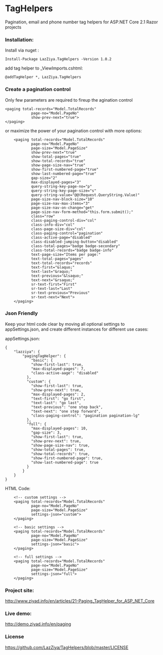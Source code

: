 # TagHelpers
Pagination, email and phone number tag helpers for ASP.NET Core 2.1 Razor projects

### Installation:

Install via nuget :

````
Install-Package LazZiya.TagHelpers -Version 1.0.2
````

add tag helper to _ViewImports.cshtml:

````
@addTagHelper *, LazZiya.TagHelpers
````

### Create a pagination control

Only few parameters are required to fireup the agination control

````
<paging total-records="Model.TotalRecords"
            page-no="Model.PageNo"
            show-prev-next="true">
</paging>
````

or maximize the power of your pagination control with more options:
````
    <paging total-records="Model.TotalRecords"
            page-no="Model.PageNo"
            page-size="Model.PageSize"
            show-prev-next="true"
            show-total-pages="true"
            show-total-records="true"
            show-page-size-nav="true"
            show-first-numbered-page="true"
            show-last-numbered-page="true"
            gap-size="2"
            max-displayed-pages="3"
            query-string-key-page-no="p"
            query-string-key-page-size="s"
            query-string-value="@@(Request.QueryString.Value)"
            page-size-nav-block-size="10"
            page-size-nav-max-items="3"
            page-size-nav-on-change="get"
            page-size-nav-form-method="this.form.submit();"
            class="row"
            class-paging-control-div="col"
            class-info-div="col"
            class-page-size-div="col"
            class-paging-control="pagination"
            class-active-page="disabled"
            class-disabled-jumping-button="disabled"
            class-total-pages="badge badge-secondary"
            class-total-records="badge badge-info"
            text-page-size="Items per page:"
            text-total-pages="pages"
            text-total-records="records"
            text-first="&laquo;"
            text-last="&raquo;"
            text-previous="&lsaquo;"
            text-next="&rsaquo;"
            sr-text-first="First"
            sr-text-last="Last"
            sr-text-previous="Previous"
            sr-text-next="Next">
    </paging>
````


### Json Friendly
Keep your html code clear by moving all optional settings to appSettings.json, and create different instances for different use cases:

appSettings.json:
````
{
    "lazziya": {
        "pagingTagHelper": {
            "basic": {
            "show-first-last": true,
            "max-displayed-pages": 7,
            "class-active-aage": "disabled"
          },
          "custom": {
            "show-first-last": true,
            "show-prev-next": true,
            "max-displayed-pages": 2,
            "text-first": "go first",
            "text-last": "go last",
            "text-previous": "one step back",
            "text-next": "one step forward",
            "class-paging-control": "pagination pagination-lg"
          },
          "full": {
            "max-displayed-pages": 10,
            "gap-size": 3,
            "show-first-last": true,
            "show-prev-next": true,
            "show-page-size-nav": true,
            "show-total-pages": true,
            "show-total-records": true,
            "show-first-numbered-page": true,
            "show-last-numbered-page": true
          }
        }
    }
}
````
HTML Code:
````
    <!-- custom settings -->
    <paging total-records="Model.TotalRecords" 
            page-no="Model.PageNo" 
            page-size="Model.PageSize" 
            settings-json="custom">
    </paging>

    <!-- basic settings -->
    <paging total-records="Model.TotalRecords" 
            page-no="Model.PageNo" 
            page-size="Model.PageSize" 
            settings-json="basic">
    </paging>

    <!-- full settings -->
    <paging total-records="Model.TotalRecords" 
            page-no="Model.PageNo" 
            page-size="Model.PageSize" 
            settings-json="full">
    </paging>
````

### Project site:
http://www.ziyad.info/en/articles/21-Paging_TagHelper_for_ASP_NET_Core

### Live demo:
http://demo.ziyad.info/en/paging

### License
https://github.com/LazZiya/TagHelpers/blob/master/LICENSE
